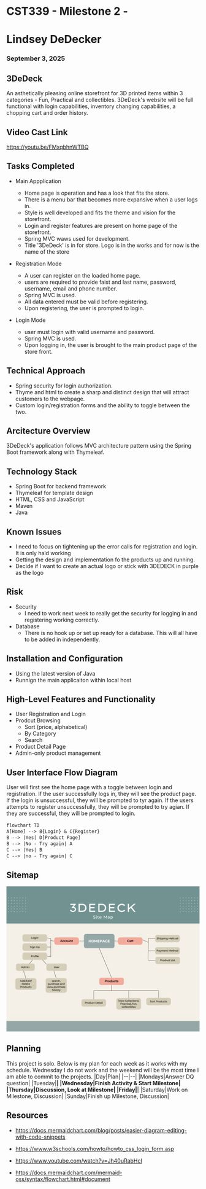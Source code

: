 # CST339 - Milestone 2 - 
# Lindsey DeDecker
### September 3, 2025



## 3DeDeck
An asthetically pleasing online storefront for 3D printed items within 3 categories - Fun, Practical and collectibles.  3DeDeck's website will be full functional with login capabilities, inventory changing capabilities, a chopping cart and order history. 

## Video Cast Link
https://youtu.be/FMxqbhnWTBQ    

## Tasks Completed
- Main Appplication
    - Home page is operation and has a look that fits the store.
    - There is a menu bar that becomes more expansive when a user logs in. 
    - Style is well developed and fits the theme and vision for the storefront.
    - Login and register features are present on home page of the storefront. 
    - Spring MVC waws used for development.
    - Title '3DeDeck' is in for store.  Logo is in the works and for now is the name of the store

- Registration Mode
    - A user can register on the loaded home page.
    - users are required to provide faist and last name, password, username, email and phone number. 
    - Spring MVC is used.
    - All data entered must be valid before registering.
    - Upon registering, the user is prompted to login.

- Login Mode
    - user must login with valid username and password.
    - Spring MVC is used.
    - Upon logging in, the user is brought to the main product page of the store front. 

## Technical Approach
- Spring security for login authorization.
- Thyme and html to create a sharp and distinct design that will attract customers to the webpage.
- Custom login/registration forms  and the  ability to toggle between the two.

## Arcitecture Overview
3DeDeck's application follows MVC architecture pattern using the Spring Boot framework along with Thymeleaf.  

## Technology Stack
- Spring Boot for backend framework
- Thymeleaf for template design
- HTML, CSS and JavaScript
- Maven
- Java

## Known Issues
- I need to focus on tightening up the error calls for registration and login.  It is only hald working
- Getting the design and implementation fo the products up and running.
- Decide if I want to create an actual logo or stick with 3DEDECK in purple as the logo

## Risk 
- Security 
    - I need to work next week to really get the security for logging in and registering working correctly. 
- Database
    - There is no hook up or set up ready for a database.  This will all have to be added in independently. 

## Installation and Configuration
- Using the latest version of Java
- Runnign the main applicaiton within local host


## High-Level Features and Functionality
- User Registration and Login
- Prodcut Browsing
    - Sort (price, alphabetical)
    - By Category
    - Search
- Product Detail Page
- Admin-only product management

## User Interface Flow Diagram
User will first see the home page with a toggle between login and registration.  If the user successfully logs in, they will see the product page.  If the login is unsuccessful, they will  be prompted to tyr again.  If the users attempts to register unsuccessfully, they will be prompted to try agian.  If they are successful, they will be prompted to login. 

```mermaid
flowchart TD
A[Home] --> B{Login} & C{Register}
B --> |Yes| D[Product Page]
B --> |No - Try again| A
C --> |Yes| B
C --> |no - Try again| C
```

## Sitemap

![3DeDeck Sitemap](./sitemap.png)

## Planning 

This project is solo.  Below is my plan for each week as it works with my schedule.  Wednesday I do not work and the weekend will be the most time I am able to commit to the projects.
|Day|Plan|
|--|--|
|Mondays|Answer DQ question|
|Tuesday|**|
|Wednesday|Finish Activity & Start Milestone|
|Thursday|Discussion, Look at Milestone|
|Friday|**|
|Saturday|Work on Milestone, Discussion|
|Sunday|Finish up Milestone, Discussion|

## Resources

- https://docs.mermaidchart.com/blog/posts/easier-diagram-editing-with-code-snippets

- https://www.w3schools.com/howto/howto_css_login_form.asp

- https://www.youtube.com/watch?v=Jh40uRabHcI   

- https://docs.mermaidchart.com/mermaid-oss/syntax/flowchart.html#document
